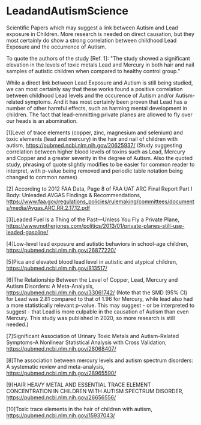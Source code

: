 # LeadandAutismScience
Scientific Papers which may suggest a link between Autism and Lead exposure in Children. More research is needed on direct causation, but they most certainly do show a strong correlation between childhood Lead Exposure and the occurrence of Autism. 

To quote the authors of the study [Ref. 1]: "The study showed a significant elevation in the levels of toxic metals Lead and Mercury in both hair and nail samples of autistic children when compared to healthy control group."

While a direct link between Lead Exposure and Autism is still being studied, we can most certainly say that these works found a positive correlation between childhood Lead levels and the occurence of Autism and/or Autism-related symptoms. And it has most certainly been proven that Lead has a number of other harmful effects, such as harming mental development in children. The fact that lead-emmitting private planes are allowed to fly over our heads is an abomination.


[1]Level of trace elements (copper, zinc, magnesium and selenium) and toxic elements (lead and mercury) in the hair and nail of children with autism, https://pubmed.ncbi.nlm.nih.gov/20625937/
(Study suggesting correlation between higher blood levels of toxins such as Lead, Mercury and Copper and a greater severity in the degree of Autism. Also the quoted study, phrasing of quote slightly modifies to be easier for common reader to interpret, with p-value being removed and periodic table notation being changed to common names)

[2] According to 2012 FAA Data, Page 8 of FAA UAT ARC Final Report Part I Body: Unleaded AVGAS Findings & Recommendations, https://www.faa.gov/regulations_policies/rulemaking/committees/documents/media/Avgas.ARC.RR.2.17.12.pdf

[3]Leaded Fuel Is a Thing of the Past—Unless You Fly a Private Plane, https://www.motherjones.com/politics/2013/01/private-planes-still-use-leaded-gasoline/

[4]Low-level lead exposure and autistic behaviors in school-age children, https://pubmed.ncbi.nlm.nih.gov/26877220/

[5]Pica and elevated blood lead level in autistic and atypical children, https://pubmed.ncbi.nlm.nih.gov/813517/

[6]The Relationship Between the Level of Copper, Lead, Mercury and Autism Disorders: A Meta-Analysis, https://pubmed.ncbi.nlm.nih.gov/33061742/
(Note that the SMD (95% CI) for Lead was 2.81 compared to that of 1.96 for Mercury, while lead also had a more statistically relevant p-value. This may suggest - or be interpreted to suggest - that Lead is more culpable in the causation of Autism than even Mercury. This study was published in 2020, so more research is still needed.)

[7]Significant Association of Urinary Toxic Metals and Autism-Related Symptoms-A Nonlinear Statistical Analysis with Cross Validation, https://pubmed.ncbi.nlm.nih.gov/28068407/

[8]The association between mercury levels and autism spectrum disorders: A systematic review and meta-analysis, https://pubmed.ncbi.nlm.nih.gov/28965590/

[9]HAIR HEAVY METAL AND ESSENTIAL TRACE ELEMENT CONCENTRATION IN CHILDREN WITH AUTISM SPECTRUM DISORDER, https://pubmed.ncbi.nlm.nih.gov/26656556/

[10]Toxic trace elements in the hair of children with autism, https://pubmed.ncbi.nlm.nih.gov/15937043/
